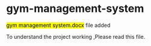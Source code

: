 # gym-management-system
<mark>gym management system.docx</mark> file added
<p>To understand the project working ,Please read this file.</p>
